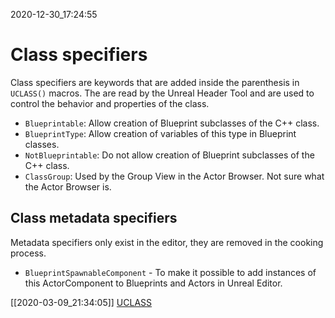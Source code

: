 2020-12-30_17:24:55

# Class specifiers

Class specifiers are keywords that are added inside the parenthesis in `UCLASS()` macros.
The are read by the Unreal Header Tool and are used to control the behavior and properties of the class.

- `Blueprintable`: Allow creation of Blueprint subclasses of the C++ class.
- `BlueprintType`: Allow creation of variables of this type in Blueprint classes.
- `NotBlueprintable`: Do not allow creation of Blueprint subclasses of the C++ class.
- `ClassGroup`: Used by the Group View in the Actor Browser. Not sure what the Actor Browser is.

## Class metadata specifiers

Metadata specifiers only exist in the editor, they are removed in the cooking process.

- `BlueprintSpawnableComponent` - To make it possible to add instances of this ActorComponent to Blueprints and Actors in Unreal Editor.

[[2020-03-09_21:34:05]] [UCLASS](./UCLASS.md)  
